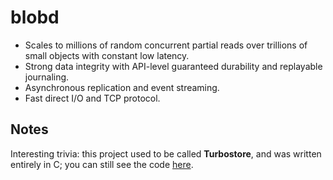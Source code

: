 # blobd

- Scales to millions of random concurrent partial reads over trillions of small objects with constant low latency.
- Strong data integrity with API-level guaranteed durability and replayable journaling.
- Asynchronous replication and event streaming.
- Fast direct I/O and TCP protocol.

## Notes

Interesting trivia: this project used to be called **Turbostore**, and was written entirely in C; you can still see the code [here](https://github.com/wilsonzlin/blobd/tree/ffb637ae4e4e91602ec04cf2fb2b50aafa116876).

